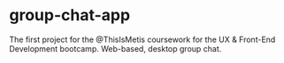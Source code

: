 group-chat-app
==============

The first project for the @ThisIsMetis coursework for the UX &amp; Front-End Development bootcamp. Web-based, desktop group chat.
